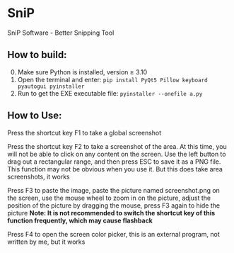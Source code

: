 # SniP
SniP Software - Better Snipping Tool

## How to build:
0. Make sure Python is installed, version ≥ 3.10
1. Open the terminal and enter: `pip install PyQt5 Pillow keyboard pyautogui pyinstaller`
2. Run to get the EXE executable file: `pyinstaller --onefile a.py`

## How to Use:
Press the shortcut key F1 to take a global screenshot

Press the shortcut key F2 to take a screenshot of the area. At this time, you will not be able to click on any content on the screen. Use the left button to drag out a rectangular range, and then press ESC to save it as a PNG file. This function may not be obvious when you use it. But this does take area screenshots, it works

Press F3 to paste the image, paste the picture named screenshot.png on the screen, use the mouse wheel to zoom in on the picture, adjust the position of the picture by dragging the mouse, press F3 again to hide the picture
**Note: It is not recommended to switch the shortcut key of this function frequently, which may cause flashback**

Press F4 to open the screen color picker, this is an external program, not written by me, but it works

